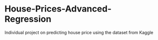 # House-Prices-Advanced-Regression
Individual project on predicting house price using the dataset from Kaggle
